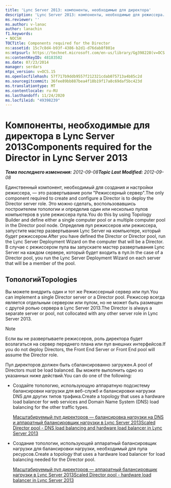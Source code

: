```yaml
---
title: 'Lync Server 2013: компоненты, необходимые для директора'
description: 'Lync Server 2013: компоненты, необходимые для режиссера.'
ms.reviewer: ''
ms.author: v-lanac
author: lanachin
f1.keywords:
- NOCSH
TOCTitle: Components required for the Director
ms:assetid: 15c7c8d4-b93f-4386-b2d1-d76dab8f801e
ms:mtpsurl: https://technet.microsoft.com/en-us/library/Gg398228(v=OCS.15)
ms:contentKeyID: 48183502
ms.date: 07/23/2014
manager: serdars
mtps_version: v=OCS.15
ms.openlocfilehash: 57f717b9ddb9557f212321cdab075713a4b85c2d
ms.sourcegitcommit: 36fee89bb887bea4f18b19f17a8c69daf5bc423d
ms.translationtype: MT
ms.contentlocale: ru-RU
ms.lasthandoff: 11/24/2020
ms.locfileid: "49398239"
---
```

# <a name="components-required-for-the-director-in-lync-server-2013"></a><span data-ttu-id="287ac-103">Компоненты, необходимые для директора в Lync Server 2013</span><span class="sxs-lookup"><span data-stu-id="287ac-103">Components required for the Director in Lync Server 2013</span></span>

<div data-xmlns="http://www.w3.org/1999/xhtml">

<div class="topic" data-xmlns="http://www.w3.org/1999/xhtml" data-msxsl="urn:schemas-microsoft-com:xslt" data-cs="https://msdn.microsoft.com/">

<div data-asp="https://msdn2.microsoft.com/asp">



</div>

<div id="mainSection">

<div id="mainBody"><span data-ttu-id="287ac-104">

<span> </span></span><span class="sxs-lookup"><span data-stu-id="287ac-104">

<span> </span></span></span>

<span data-ttu-id="287ac-105">_**Тема последнего изменения:** 2012-09-08_</span><span class="sxs-lookup"><span data-stu-id="287ac-105">_**Topic Last Modified:** 2012-09-08_</span></span>

<span data-ttu-id="287ac-106">Единственный компонент, необходимый для создания и настройки режиссера, — это развертывание роли "Режиссерный сервер".</span><span class="sxs-lookup"><span data-stu-id="287ac-106">The only component required to create and configure a Director is to deploy the Director server role.</span></span> <span data-ttu-id="287ac-107">Это можно сделать, воспользовавшись построителем топологии и определив один или несколько пулов компьютеров в узле режиссера пула.</span><span class="sxs-lookup"><span data-stu-id="287ac-107">You do this by using Topology Builder and define either a single computer pool or a multiple computer pool in the Director pool node.</span></span> <span data-ttu-id="287ac-108">Определив пул режиссеров или режиссера, запустите мастер развертывания Lync Server на компьютере, который будет режиссером.</span><span class="sxs-lookup"><span data-stu-id="287ac-108">After you have defined the Director or Director pool, run the Lync Server Deployment Wizard on the computer that will be a Director.</span></span> <span data-ttu-id="287ac-109">В случае с режиссером пула вы запускаете мастер развертывания Lync Server на каждом сервере, который будет входить в пул.</span><span class="sxs-lookup"><span data-stu-id="287ac-109">In the case of a Director pool, you run the Lync Server Deployment Wizard on each server that will be a member of the pool.</span></span>

<div>

## <a name="topologies"></a><span data-ttu-id="287ac-110">Топологий</span><span class="sxs-lookup"><span data-stu-id="287ac-110">Topologies</span></span>

<span data-ttu-id="287ac-111">Вы можете внедрить один и тот же Режиссерный сервер или пул.</span><span class="sxs-lookup"><span data-stu-id="287ac-111">You can implement a single Director server or a Director pool.</span></span> <span data-ttu-id="287ac-112">Режиссер всегда является отдельным сервером или пулом, но не может быть размещен с другой ролью сервера в Lync Server 2013.</span><span class="sxs-lookup"><span data-stu-id="287ac-112">The Director is always a separate server or pool, not collocated with any other server role in Lync Server 2013.</span></span>

<div>


> [!NOTE]  
> <span data-ttu-id="287ac-113">Если вы не развертываете режиссеров, роль директора будет возлагаться на сервер переднего плана или пул внешних интерфейсов.</span><span class="sxs-lookup"><span data-stu-id="287ac-113">If you do not deploy Directors, the Front End Server or Front End pool will assume the Director role.</span></span>



</div>

<span data-ttu-id="287ac-114">Пул директоров должен быть сбалансированно загружен.</span><span class="sxs-lookup"><span data-stu-id="287ac-114">A pool of Directors must be load balanced.</span></span> <span data-ttu-id="287ac-115">Вы можете выполнить одно из указанных ниже действий.</span><span class="sxs-lookup"><span data-stu-id="287ac-115">You can do one of the following:</span></span>

  - <span data-ttu-id="287ac-116">Создайте топологию, использующую аппаратную подсистему балансировки нагрузки для веб-служб и балансировки нагрузки DNS для других типов трафика.</span><span class="sxs-lookup"><span data-stu-id="287ac-116">Create a topology that uses a hardware load balancer for web services and Domain Name System (DNS) load balancing for the other traffic types.</span></span>
    
    [<span data-ttu-id="287ac-117">Масштабируемый пул директоров — балансировка нагрузки на DNS и аппаратный балансировщик нагрузки в Lync Server 2013</span><span class="sxs-lookup"><span data-stu-id="287ac-117">Scaled Director pool - DNS load balancing and hardware load balancer in Lync Server 2013</span></span>](lync-server-2013-scaled-director-pool-dns-load-balancing-and-hardware-load-balancer.md)

  - <span data-ttu-id="287ac-118">Создание топологии, использующей аппаратный балансировщик нагрузки для балансировки нагрузки, необходимый для пула ресурсов.</span><span class="sxs-lookup"><span data-stu-id="287ac-118">Create a topology that uses a hardware load balancer for load balancing needed for the Director pool.</span></span>
    
    [<span data-ttu-id="287ac-119">Масштабируемый пул директоров — аппаратный балансировщик нагрузки в Lync Server 2013</span><span class="sxs-lookup"><span data-stu-id="287ac-119">Scaled Director pool - hardware load balancer in Lync Server 2013</span></span>](lync-server-2013-scaled-director-pool-hardware-load-balancer.md)

<span data-ttu-id="287ac-120"></div>

</div>

<span> </span>

</div>

</div>

</span><span class="sxs-lookup"><span data-stu-id="287ac-120"></div>

</div>

<span> </span>

</div>

</div>

</span></span></div>

